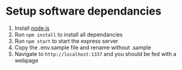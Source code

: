 # Setup software dependancies
1. Install [node.js](https://nodejs.org/en/)
2. Run `npm install` to install all dependancies
3. Run `npm start` to start the express server
4. Copy the .env.sample file and rename without .sample
5. Navigate to `http://localhost:1337` and you should be fed with a webpage